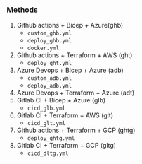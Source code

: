 ### Methods
1. Github actions + Bicep + Azure(ghb)
    - `custom_ghb.yml`
    - `deploy_ghb.yml`
    - `docker.yml`
2. Github actions + Terraform + AWS (ght)
    - `deploy_ght.yml`
3. Azure Devops + Bicep + Azure (adb)
    - `custom_adb.yml`
    - `deploy_adb.yml`
4. Azure Devops + Terraform + Azure (adt)
5. Gitlab CI + Bicep + Azure (glb)
    - `cicd_glb.yml`
6. Gitlab CI + Terraform + AWS (glt)
    - `cicd_glt.yml`
7. Github actions + Terraform + GCP (ghtg)
    - `deploy_ghtg.yml`
8. Gitlab CI + Terraform + GCP (gltg)
    - `cicd_dltg.yml`